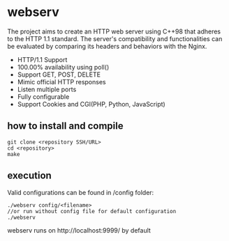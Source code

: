 # webserv

The project aims to create an HTTP web server using C++98 that adheres to the HTTP 1.1 standard. The server's compatibility and functionalities can be evaluated by comparing its headers and behaviors with the Nginx. 

- HTTP/1.1 Support
- 100.00% availability using poll()
- Support GET, POST, DELETE
- Mimic official HTTP responses
- Listen multiple ports
- Fully configurable
- Support Cookies and CGI(PHP, Python, JavaScript)


## how to install and compile

```
git clone <repository SSH/URL>
cd <repository>
make
```
## execution
Valid configurations can be found in /config folder:

```
./webserv config/<filename>
//or run without config file for default configuration
./webserv
```

webserv runs on http://localhost:9999/ by default



